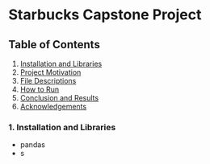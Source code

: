# Starbucks Capstone Project

## Table of Contents

1. [Installation and Libraries](#installation)
2. [Project Motivation](#motivation)
3. [File Descriptions](#files)
4. [How to Run](#run)
5. [Conclusion and Results](#results)
6. [Acknowledgements](#ackn)

### 1. Installation and Libraries <a name="installation"></a>

- pandas
- s
